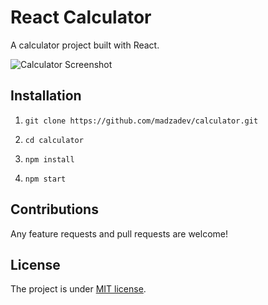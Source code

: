 # React Calculator

A calculator project built with React.

![Calculator Screenshot](https://i.imgur.com/O3CKScM.gif)

## Installation

1. `git clone https://github.com/madzadev/calculator.git`

2. `cd calculator`

3. `npm install`

4. `npm start`

## Contributions

Any feature requests and pull requests are welcome!

## License

The project is under [MIT license](https://choosealicense.com/licenses/mit/).
